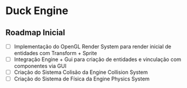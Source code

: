 # Duck Engine

## Roadmap Inicial

- [ ] Implementação do OpenGL Render System para render inicial de entidades com Transform + Sprite
- [ ] Integração Engine + Gui para criação de entidades e vinculação com componentes via GUI
- [ ] Criação do Sistema Colisão da Engine Collision System
- [ ] Criação do Sistema de Física da Engine Physics System
